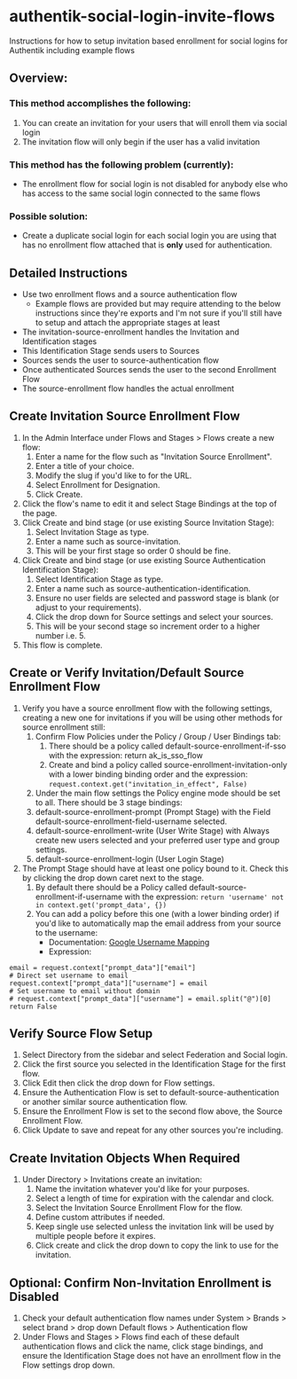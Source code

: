 # authentik-social-login-invite-flows
Instructions for how to setup invitation based enrollment for social logins for Authentik including example flows

## Overview:
### This method accomplishes the following:
1. You can create an invitation for your users that will enroll them via social login
2. The invitation flow will only begin if the user has a valid invitation

### This method has the following problem (currently):
- The enrollment flow for social login is not disabled for anybody else who has access to the same social login connected to the same flows

### Possible solution:
- Create a duplicate social login for each social login you are using that has no enrollment flow attached that is **only** used for authentication.

## Detailed Instructions
- Use two enrollment flows and a source authentication flow
  - Example flows are provided but may require attending to the below instructions since they're exports and I'm not sure if you'll still have to setup and attach the appropriate stages at least
- The invitation-source-enrollment handles the Invitation and Identification stages
- This Identification Stage sends users to Sources
- Sources sends the user to source-authentication flow
- Once authenticated Sources sends the user to the second Enrollment Flow
- The source-enrollment flow handles the actual enrollment

## Create Invitation Source Enrollment Flow
1. In the Admin Interface under Flows and Stages > Flows create a new flow:
	1. Enter a name for the flow such as "Invitation Source Enrollment".
	2. Enter a title of your choice.
	3. Modify the slug if you'd like to for the URL.
	4. Select Enrollment for Designation.
	5. Click Create.
2. Click the flow's name to edit it and select Stage Bindings at the top of the page.
3. Click Create and bind stage (or use existing Source Invitation Stage):
	1. Select Invitation Stage as type.
	2. Enter a name such as source-invitation.
	3. This will be your first stage so order 0 should be fine.
4. Click Create and bind stage (or use existing Source Authentication Identification Stage):
	1. Select Identification Stage as type.
	2. Enter a name such as source-authentication-identification.
	3. Ensure no user fields are selected and password stage is blank (or adjust to your requirements).
	4. Click the drop down for Source settings and select your sources.
	5. This will be your second stage so increment order to a higher number i.e. 5.
5. This flow is complete.
## Create or Verify Invitation/Default Source Enrollment Flow
1. Verify you have a source enrollment flow with the following settings, creating a new one for invitations if you will be using other methods for source enrollment still:
	1. Confirm Flow Policies under the Policy / Group / User Bindings tab:
		1. There should be a policy called default-source-enrollment-if-sso with the expression: return ak_is_sso_flow
		2. Create and bind a policy called source-enrollment-invitation-only with a lower binding binding order and the expression: ```request.context.get("invitation_in_effect", False)```
	2. Under the main flow settings the Policy engine mode should be set to all.
There should be 3 stage bindings:
	1. default-source-enrollment-prompt (Prompt Stage) with the Field default-source-enrollment-field-username selected.
	2. default-source-enrollment-write (User Write Stage) with Always create new users selected and your preferred user type and group settings.
	3. default-source-enrollment-login (User Login Stage)
4. The Prompt Stage should have at least one policy bound to it. Check this by clicking the drop down caret next to the stage.
	1. By default there should be a Policy called default-source-enrollment-if-username with the expression: ```return 'username' not in context.get('prompt_data', {})```
	2. You can add a policy before this one (with a lower binding order) if you'd like to automatically map the email address from your source to the username:
		* Documentation: [Google Username Mapping](https://docs.goauthentik.io/docs/sources/google/#username-mapping)
		* Expression:
```
email = request.context["prompt_data"]["email"]
# Direct set username to email
request.context["prompt_data"]["username"] = email
# Set username to email without domain
# request.context["prompt_data"]["username"] = email.split("@")[0]
return False
```
## Verify Source Flow Setup
1. Select Directory from the sidebar and select Federation and Social login.
2. Click the first source you selected in the Identification Stage for the first flow.
3. Click Edit then click the drop down for Flow settings.
4. Ensure the Authentication Flow is set to default-source-authentication or another similar source authentication flow.
5. Ensure the Enrollment Flow is set to the second flow above, the Source Enrollment Flow.
6. Click Update to save and repeat for any other sources you're including.
## Create Invitation Objects When Required
1. Under Directory > Invitations create an invitation:
	1. Name the invitation whatever you'd like for your purposes.
	2. Select a length of time for expiration with the calendar and clock.
	3. Select the Invitation Source Enrollment Flow for the flow.
	4. Define custom attributes if needed.
	5. Keep single use selected unless the invitation link will be used by multiple people before it expires.
	6. Click create and click the drop down to copy the link to use for the invitation.
## Optional: Confirm Non-Invitation Enrollment is Disabled
1. Check your default authentication flow names under System > Brands > select brand > drop down Default flows > Authentication flow
2. Under Flows and Stages > Flows find each of these default authentication flows and click the name, click stage bindings, and ensure the Identification Stage does not have an enrollment flow in the Flow settings drop down.
